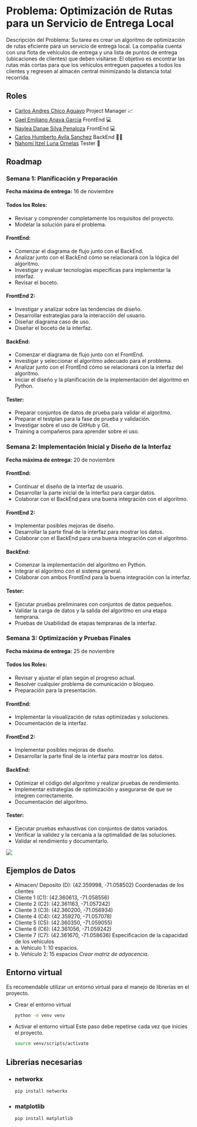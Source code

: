 # Problema: Optimización de Rutas para un Servicio de Entrega Local

Descripción del Problema:
Su tarea es crear un algoritmo de optimización de rutas eficiente para un servicio de entrega
local. La compañía cuenta con una flota de vehículos de entrega y una lista de puntos de entrega (ubicaciones de clientes) que deben visitarse. El objetivo es encontrar las rutas más cortas para que los vehículos entreguen paquetes a todos los clientes y regresen al almacén central
minimizando la distancia total recorrida.

## Roles

- [Carlos Andres Chico Aguayo](https://github.com/KleoMaple) Project Manager 📈
- [Gael Emiliano Anaya Garcia](https://github.com/EmilianoAnaya) FrontEnd 💻
- [Naylea Danae Silva Penaloza](https://github.com/NayleaDanae) FrontEnd 💻
- [Carlos Humberto Avila Sanchez](https://github.com/CarlosHumbertoAvilaSanchez) BackEnd 👨‍💻
- [Nahomi Itzel Luna Ornelas](https://github.com/NahomiLunaOR) Tester 📝

## Roadmap

### Semana 1: Planificación y Preparación

**Fecha máxima de entrega:** 16 de noviembre

#### **Todos los Roles:**

- Revisar y comprender completamente los requisitos del proyecto.
- Modelar la solución para el problema.

#### **FrontEnd:**

- Comenzar el diagrama de flujo junto con el BackEnd.
- Analizar junto con el BackEnd cómo se relacionará con la lógica del algoritmo.
- Investigar y evaluar tecnologías específicas para implementar la interfaz.
- Revisar el boceto.

#### **FrontEnd 2:**

- Investigar y analizar sobre las tendencias de diseño.
- Desarrollar estrategias para la interacción del usuario.
- Diseñar diagrama caso de uso.
- Diseñar el boceto de la interfaz.

#### **BackEnd:**

- Comenzar el diagrama de flujo junto con el FrontEnd.
- Investigar y seleccionar el algoritmo adecuado para el problema.
- Analizar junto con el FrontEnd cómo se relacionará con la interfaz del algoritmo.
- Iniciar el diseño y la planificación de la implementación del algoritmo en Python.

#### **Tester:**

- Preparar conjuntos de datos de prueba para validar el algoritmo.
- Preparar el testplan para la fase de prueba y validación.
- Investigar sobre el uso de GitHub y Git.
- Training a compañeros para aprender sobre el uso.

### Semana 2: Implementación Inicial y Diseño de la Interfaz

**Fecha máxima de entrega:** 20 de noviembre

#### **FrontEnd:**

- Continuar el diseño de la interfaz de usuario.
- Desarrollar la parte inicial de la interfaz para cargar datos.
- Colaborar con el BackEnd para una buena integración con el algoritmo.

#### **FrontEnd 2:**

- Implementar posibles mejoras de diseño.
- Desarrollar la parte final de la interfaz para mostrar los datos.
- Colaborar con el BackEnd para una buena integración con el algoritmo.

#### **BackEnd:**

- Comenzar la implementación del algoritmo en Python.
- Integrar el algoritmo con el sistema general.
- Colaborar con ambos FrontEnd para la buena integración con la interfaz.

#### **Tester:**

- Ejecutar pruebas preliminares con conjuntos de datos pequeños.
- Validar la carga de datos y la salida del algoritmo en una etapa temprana.
- Pruebas de Usabilidad de etapas tempranas de la interfaz.

### Semana 3: Optimización y Pruebas Finales

**Fecha máxima de entrega:** 25 de noviembre

#### **Todos los Roles:**

- Revisar y ajustar el plan según el progreso actual.
- Resolver cualquier problema de comunicación o bloqueo.
- Preparación para la presentación.

#### **FrontEnd:**

- Implementar la visualización de rutas optimizadas y soluciones.
- Documentación de la interfaz.

#### **FrontEnd 2:**

- Implementar posibles mejoras de diseño.
- Desarrollar la parte final de la interfaz para mostrar los datos.

#### **BackEnd:**

- Optimizar el código del algoritmo y realizar pruebas de rendimiento.
- Implementar estrategias de optimización y asegurarse de que se integren correctamente.
- Documentación del algoritmo.

#### **Tester:**

- Ejecutar pruebas exhaustivas con conjuntos de datos variados.
- Verificar la validez y la cercanía a la optimalidad de las soluciones.
- Validar el rendimiento y documentarlo.

[![](https://mermaid.ink/img/pako:eNrFWMty2zYU_RUMV-6Mo7GkxLK5aCeNnDaLtB7bzaJxFhAJ0XBBgAVITWQ7H9MPyCKTXTedqX6sBw8-RFHueNHpSgRxAdx77rkHl7qPEpWyKI4yTYsbcjW_loSYauGHlyynko7f-18yjsm5oJIveUITvvkqyZqca1ZQ7Ycf7GJCLtiKG6rPZMlkyvRBGMM4UXmh3Uv3KFhJcwYzIpQhmv1eccNLPKZMkEKrNUtKNSJv4aHAekGJUaLyJ9tDiTdbCLg3-sYf_kphxzuq55wihpy-FtWteq2VLM9kelA_xI2d3SMNtjiXLK09ua1kqeCjtNPf0-Q3rBmRl5IKbtcMTZNk8zVXxDAEIoCHklRv_nBGcFxsvmZAzUVGRaY0L3OE9kaumCl55tBhKyoqPJUskUqobPOZGsJMwZLNZwu58UFzC5yFzUPCgZ9e0rtRjbv1aaESBugCJu0pc26YbOCYNHiQSbztC61DNWqhkR8c7rIpE05tfoCZYZsvCGHOcKZWwmYI6zUtWcZrX2v_aOKzZsOvDILkdqXbAssa_BGjsptXpjvdxGOnuhE_lvKQlYPw-6SE16j08mOYYIlPLOmmkdCUJRVN1S4p91Cmgf1RztRx7pKGIwshEJcFOAf7Yrs2A1gNW9oMtJ4zSc7X5Y2SNZahnPWcog6vEDvq1__EzZz1z4XjiUDDQ6ErtqAeAzCZpz2YRu0GeF1iU-tww5MlBQztNuuwh_N6KxGekY5IjhE_8PLHaoEFeBiRK0255DIj1EkM3XxhWgU20lp8ulvUkfdUizx79u3jYuIs9pbW_vW1XliDAbjd-zlLIIVKjr1vzfD9339dskY7cRYpVYpic_VJNfO1CTRrxf7uQ28Ht_3D5ebzQ7CZDBr8pB76iFg7PFzLgStiUl8RVkd6jPN0FUjQPLDVu_gm0PtDXcWy5LLqA7kl2cGiy_xtSfDiUetLR5mEIyZuGh686a1z_EiotgRzjB7hOEEXKvC9K_TOtkKwi4pJv0cWbsDatCV9LcGtaD-qwR1tL5ThUBFDcnYLN_arbhPbkss9keXKKrN29-x_EV5N9G7uldyvwU8QJseTTPc1N3hiOGoGQp4xiVtG9MOi-QIRNwjXWrMnsoG75ewW0o5snDtV6itiPRtECzIDHec50qCRN7vlgFQW6HNsEpGDd0EmReBea-QE3bjpXWRsclD-BYWKoqFC3Vlt9R5gh18MXXC7MrUjZ2gaS7P3Eh0sPy9ye8m7pXKDyXcWgyhuCV1PhSZPFbpJX-gmO0I3HTSwQrcn9scEb1oL3jQmPxclcn7XaYl9Kl7bcmRmuyt-eVsZBHBwpVKk2dbjhYJRTNoumXoT10jYG9KwbPOnDH1FBmah40jKyrL9AgOxsu00hmifmW56D4sP8Ktk0xAoshAK3Gtv4k4rbUUEWzf1OCBc7ziUVbhAlRzQ5zfbjemqNQ_tiAYHDFEBLpvOdejolWQoh7lKqi1FGCLqLhktzP-3nAbnairoVyrl2W4T2szbbKL5s0a9-l6jFww9Y9HWtG1csBKh2AawE1a35Yad6nERTVVWwVXfWyH5ttn0wsesOmmNbyz_ETaA_4DS90r57OMNBVv56t-1kbWm-6RxhYsbfbRVRqZdK-uZZHWQ3XlRTJhOqMS3EXGkdQHTRu2sPnQp9a5tRDsQYqe0jlWLfgsYSrQvfYP036OPW5R0NsPMGFLHHUi3hLKnYtOnCuW0L5TTjlDC7_Pw2T19j4GjQP1meF2nUQy4dWXTa2d0GOVM55SnURzd2zfXUXkDxK6jGI8pW9JKlNfRtfwEU1qV6nItkyguAchhVBUgBwstdBQvqTB4W1D5q1J5bYRhFN9HH6N48vxkNB1PZienxy9Oj6aT2eQwWuP1aDY-en4yOT59cXQ8G59MPx1Gd26D8ehodjqbHY-PZyeYPZ6dHkYs5aXSb_1fI-4fkk__AKXdOy8?type=png)](https://mermaid.live/edit#pako:eNrFWMty2zYU_RUMV-6Mo7GkxLK5aCeNnDaLtB7bzaJxFhAJ0XBBgAVITWQ7H9MPyCKTXTedqX6sBw8-RFHueNHpSgRxAdx77rkHl7qPEpWyKI4yTYsbcjW_loSYauGHlyynko7f-18yjsm5oJIveUITvvkqyZqca1ZQ7Ycf7GJCLtiKG6rPZMlkyvRBGMM4UXmh3Uv3KFhJcwYzIpQhmv1eccNLPKZMkEKrNUtKNSJv4aHAekGJUaLyJ9tDiTdbCLg3-sYf_kphxzuq55wihpy-FtWteq2VLM9kelA_xI2d3SMNtjiXLK09ua1kqeCjtNPf0-Q3rBmRl5IKbtcMTZNk8zVXxDAEIoCHklRv_nBGcFxsvmZAzUVGRaY0L3OE9kaumCl55tBhKyoqPJUskUqobPOZGsJMwZLNZwu58UFzC5yFzUPCgZ9e0rtRjbv1aaESBugCJu0pc26YbOCYNHiQSbztC61DNWqhkR8c7rIpE05tfoCZYZsvCGHOcKZWwmYI6zUtWcZrX2v_aOKzZsOvDILkdqXbAssa_BGjsptXpjvdxGOnuhE_lvKQlYPw-6SE16j08mOYYIlPLOmmkdCUJRVN1S4p91Cmgf1RztRx7pKGIwshEJcFOAf7Yrs2A1gNW9oMtJ4zSc7X5Y2SNZahnPWcog6vEDvq1__EzZz1z4XjiUDDQ6ErtqAeAzCZpz2YRu0GeF1iU-tww5MlBQztNuuwh_N6KxGekY5IjhE_8PLHaoEFeBiRK0255DIj1EkM3XxhWgU20lp8ulvUkfdUizx79u3jYuIs9pbW_vW1XliDAbjd-zlLIIVKjr1vzfD9339dskY7cRYpVYpic_VJNfO1CTRrxf7uQ28Ht_3D5ebzQ7CZDBr8pB76iFg7PFzLgStiUl8RVkd6jPN0FUjQPLDVu_gm0PtDXcWy5LLqA7kl2cGiy_xtSfDiUetLR5mEIyZuGh686a1z_EiotgRzjB7hOEEXKvC9K_TOtkKwi4pJv0cWbsDatCV9LcGtaD-qwR1tL5ThUBFDcnYLN_arbhPbkss9keXKKrN29-x_EV5N9G7uldyvwU8QJseTTPc1N3hiOGoGQp4xiVtG9MOi-QIRNwjXWrMnsoG75ewW0o5snDtV6itiPRtECzIDHec50qCRN7vlgFQW6HNsEpGDd0EmReBea-QE3bjpXWRsclD-BYWKoqFC3Vlt9R5gh18MXXC7MrUjZ2gaS7P3Eh0sPy9ye8m7pXKDyXcWgyhuCV1PhSZPFbpJX-gmO0I3HTSwQrcn9scEb1oL3jQmPxclcn7XaYl9Kl7bcmRmuyt-eVsZBHBwpVKk2dbjhYJRTNoumXoT10jYG9KwbPOnDH1FBmah40jKyrL9AgOxsu00hmifmW56D4sP8Ktk0xAoshAK3Gtv4k4rbUUEWzf1OCBc7ziUVbhAlRzQ5zfbjemqNQ_tiAYHDFEBLpvOdejolWQoh7lKqi1FGCLqLhktzP-3nAbnairoVyrl2W4T2szbbKL5s0a9-l6jFww9Y9HWtG1csBKh2AawE1a35Yad6nERTVVWwVXfWyH5ttn0wsesOmmNbyz_ETaA_4DS90r57OMNBVv56t-1kbWm-6RxhYsbfbRVRqZdK-uZZHWQ3XlRTJhOqMS3EXGkdQHTRu2sPnQp9a5tRDsQYqe0jlWLfgsYSrQvfYP036OPW5R0NsPMGFLHHUi3hLKnYtOnCuW0L5TTjlDC7_Pw2T19j4GjQP1meF2nUQy4dWXTa2d0GOVM55SnURzd2zfXUXkDxK6jGI8pW9JKlNfRtfwEU1qV6nItkyguAchhVBUgBwstdBQvqTB4W1D5q1J5bYRhFN9HH6N48vxkNB1PZienxy9Oj6aT2eQwWuP1aDY-en4yOT59cXQ8G59MPx1Gd26D8ehodjqbHY-PZyeYPZ6dHkYs5aXSb_1fI-4fkk__AKXdOy8)

## Ejemplos de Datos

- Almacen/ Deposito (D): (42.359998, -71.058502)
  Coordenadas de los clientes
- Cliente 1 (C1): (42.360613, -71.058556)
- Cliente 2 (C2): (42.361163, -71.057242)
- Cliente 3 (C3): (42.360200, -71.056934)
- Cliente 4 (C4): (42.359270, -71.057078)
- Cliente 5 (C5): (42.360350, -71.059055)
- Cliente 6 (C6): (42.361056, -71.059242)
- Cliente 7 (C7): (42.361670, -71.058636)
  Especificacion de la capacidad de los vehículos
- a. Vehículo 1: 10 espacios.
- b. Vehículo 2: 15 espacios
  _Crear matriz de adyacencia_.

## **Entorno virtual**

Es recomendable utilizar un entorno virtual para el manejo de librerías en el proyecto.

- Crear el entorno virtual
  ```bash
  python -m venv venv
  ```
- Activar el entorno virtual
  Este paso debe repetirse cada vez que inicies el proyecto.
  ```bash
  source venv/scripts/activate
  ```

## Librerias necesarias

- ### networkx

  ```bash
  pip install networkx
  ```

- ### matplotlib

  ```bash
  pip install matplotlib
  ```
